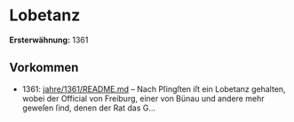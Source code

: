 # Lobetanz

**Ersterwähnung:** 1361

## Vorkommen
- 1361: [jahre/1361/README.md](../jahre/1361/README.md) – Nach Pſingſten iſt ein Lobetanz gehalten, wobei der
Official von Freiburg, einer von Bünau und andere mehr
geweſen ſind, denen der Rat das G...
